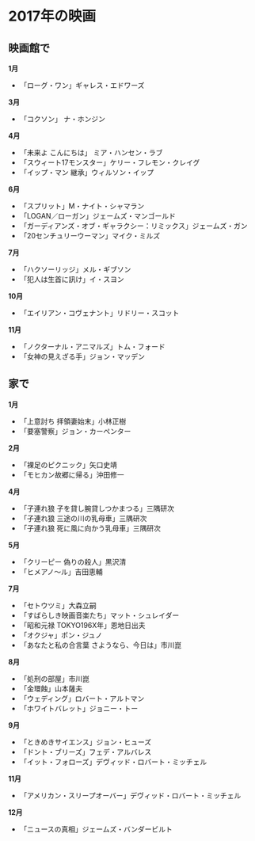 # 2017年の映画

## 映画館で

**1月**

- 「ローグ・ワン」ギャレス・エドワーズ

**3月**

- 「コクソン」 ナ・ホンジン

**4月**

- 「未来よ こんにちは」 ミア・ハンセン・ラブ
- 「スウィート17モンスター」ケリー・フレモン・クレイグ
- 「イップ・マン 継承」ウィルソン・イップ

**6月**

- 「スプリット」M・ナイト・シャマラン
- 「LOGAN／ローガン」ジェームズ・マンゴールド
- 「ガーディアンズ・オブ・ギャラクシー：リミックス」ジェームズ・ガン
- 「20センチュリーウーマン」マイク・ミルズ

**7月**

- 「ハクソーリッジ」メル・ギブソン
- 「犯人は生首に訊け」イ・スヨン

**10月**

- 「エイリアン・コヴェナント」リドリー・スコット

**11月**

- 「ノクターナル・アニマルズ」トム・フォード
- 「女神の見えざる手」ジョン・マッデン
## 家で

**1月**

- 「上意討ち 拝領妻始末」小林正樹
- 「要塞警察」ジョン・カーペンター

**2月**

- 「裸足のピクニック」矢口史靖
- 「モヒカン故郷に帰る」沖田修一

**4月**

- 「子連れ狼 子を貸し腕貸しつかまつる」三隅研次
- 「子連れ狼 三途の川の乳母車」三隅研次
- 「子連れ狼 死に風に向かう乳母車」三隅研次

**5月**

- 「クリーピー 偽りの殺人」黒沢清
- 「ヒメアノ～ル」吉田恵輔

**7月**

- 「セトウツミ」大森立嗣
- 「すばらしき映画音楽たち」マット・シュレイダー
- 「昭和元禄 TOKYO196X年」恩地日出夫
- 「オクジャ」ポン・ジュノ
- 「あなたと私の合言葉 さようなら、今日は」市川崑

**8月**

- 「処刑の部屋」市川崑
- 「金環蝕」山本薩夫
- 「ウェディング」ロバート・アルトマン
- 「ホワイトバレット」ジョニー・トー

**9月**

- 「ときめきサイエンス」ジョン・ヒューズ
- 「ドント・ブリーズ」フェデ・アルバレス
- 「イット・フォローズ」デヴィッド・ロバート・ミッチェル

**11月**

- 「アメリカン・スリープオーバー」デヴィッド・ロバート・ミッチェル

**12月**

- 「ニュースの真相」ジェームズ・バンダービルト

